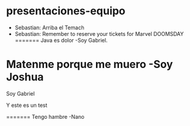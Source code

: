 # presentaciones-equipo

- Sebastian: Arriba el Temach
- Sebastian: Remember to reserve your tickets for Marvel DOOMSDAY
=======
Java es dolor
-Soy Gabriel.

Matenme porque me muero
-Soy Joshua
=======

Soy Gabriel

Y este es un test

=======
Tengo hambre
-Nano
